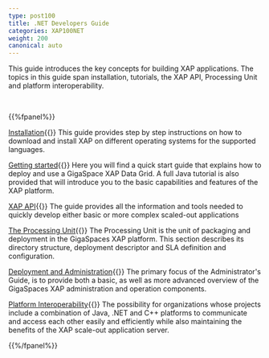 ```yaml
---
type: post100
title: .NET Developers Guide
categories: XAP100NET
weight: 200
canonical: auto
---
```




This guide introduces the key concepts for building XAP applications. The topics in this guide span installation, tutorials, the XAP API, Processing Unit and platform interoperability.


<br>

{{%fpanel%}}

[Installation](./installation.html){{<wbr>}}
This guide provides step by step instructions on how to download and install XAP on different operating systems for the supported languages.

[Getting started](./tutorials.html){{<wbr>}}
Here you will find a quick start guide that explains how to deploy and use a GigaSpace XAP Data Grid. A full Java tutorial is also provided that will introduce you to the basic capabilities and features of the XAP platform.

[XAP API](./programmers-guide.html){{<wbr>}}
The guide provides all the information and tools needed to quickly develop either basic or more complex scaled-out applications

[The Processing Unit](./the-processing-unit-overview.html){{<wbr>}}
The Processing Unit is the unit of packaging and deployment in the GigaSpaces XAP platform. This section describes its directory structure, deployment descriptor and SLA definition and configuration.

[Deployment and Administration](./administrators-guide.html){{<wbr>}}
The primary focus of the Administrator's Guide, is to provide both a basic, as well as more advanced overview of the GigaSpaces XAP administration and operation components.

[Platform Interoperability](./interoperability.html){{<wbr>}}
The possibility for organizations whose projects include a combination of Java, .NET and C++ platforms to communicate and access each other easily and efficiently while also maintaining the benefits of the XAP scale-out application server.

{{%/fpanel%}}

